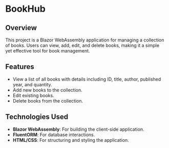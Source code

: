 # BookHub

## Overview

This project is a Blazor WebAssembly application for managing a collection of books. Users can view, add, edit, and delete books, making it a simple yet effective tool for book management.

## Features

- View a list of all books with details including ID, title, author, published year, and quantity.
- Add new books to the collection.
- Edit existing books.
- Delete books from the collection.


## Technologies Used

- **Blazor WebAssembly**: For building the client-side application.
- **FluentORM**: For database interactions.
- **HTML/CSS**: For structuring and styling the application.

